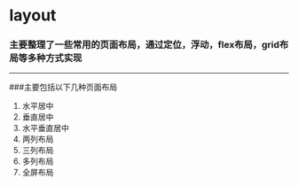 # layout
### 主要整理了一些常用的页面布局，通过定位，浮动，flex布局，grid布局等多种方式实现

----

###主要包括以下几种页面布局

  1. 水平居中
  2. 垂直居中
  3. 水平垂直居中
  4. 两列布局
  5. 三列布局
  6. 多列布局
  7. 全屏布局



